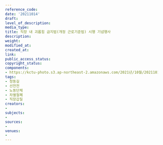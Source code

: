 ```yaml
---
reference_code: 
date: '20211014'
draft: 
level_of_description: 
media_type: 
title: 직장 내 괴롭힘 금지법(개정 근로기준법) 시행 기념행사
description: 
weight: 
modified_at: 
created_at: 
link: 
public_access_status: 
copyright_status: 
components:
- https://kctu-photo.s3.ap-northeast-2.amazonaws.com/2021년/10월/20211014-직장+내+괴롭힘+금지법(개정+근로기준법)+시행+기념행사_정동길_선전전_노동단체_차별철폐_직장갑질/_1D20165.jpg
tags:
- 정동길
- 선전전
- 노동단체
- 차별철폐
- 직장갑질
creators:
- 
subjects:
- 
sources:
- 
venues:
- 
---
```

